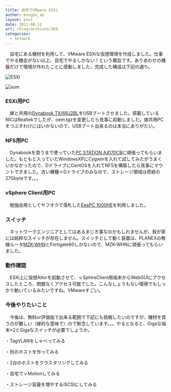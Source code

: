 ```yaml
---
title: 自宅でVMware ESXi
author: kongou_ae
layout: post
date: 2011-08-11
url: /blog/archives/360
categories:
  - network
---
```

　自宅にある機材を利用して、VMware ESXiな仮想環境を作成しました。仕事でやる機会がない以上、自宅でやるしかない！という趣旨です。ありあわせの機器だけで環境が作れたことに感動しました。完成した構成は下記の通り。

![ESXi][1]
  
![sum][2]

### ESXi用PC

　嫁と共用の<a href="http://dynabook.com/pc/catalog/dynabook/090702tx/index_j.htm" title="Dynabook TX/66JSBL" target="_blank">Dynabook TX/66J2BL</a>をUSBブートさせました。搭載しているNICはRealtekでしたが、oem.tgzを変更したら見事に起動しました。嫁共用PCをつぶすわけにはいかないので、USBブート出来るのは本当にありがたい。

### NFS用PC

　Dynabookを買うまで使っていた<a href="http://pc-support.jp.onkyo.com/upfile/HARDWARE/SPECSHEET/A4170CB-L5J_SPEC.htm" title="PC STATION A4170CB" target="_blank">PC STATION A4170CB</a>に頑張ってもらいました。もともと入っていたWindowsXPにCygwinを入れて試してみたがうまくいかなかったので、DドライブにCentOSを入れてNFSを構築したら見事にマウントできました。古い機種＋Dドライブのみなので、ストレージ領域は奇跡の27Gbyteです。。。

### vSphere Client用PC

　勉強会用としてヤフオクで落札した<a href="http://www.asus.co.jp/Eee/Eee_PC/Eee_PC_1000HE/" title="EeePC 1000HE" target="_blank">EeePC 1000HE</a>を利用しました。

### スイッチ

　ネットワークエンジニアとしてはあるまじき事なのかもしれませんが、我が家には純粋なスイッチが存在しません。スイッチとして動く装置は、PLANEXの無線ルータ<a href="http://www.planex.co.jp/product/router/mzk-wnh/" title="MZK-WHN" target="_blank">MZK-WHN</a>とFortigate60しかないので、MZK-WHNに頑張ってもらいました。

### 動作確認

　ESXi上に仮想Altorを起動させて、ｖSphireClient用端末からWebGUIにアクセスしたところ、問題なくアクセス可能でした。こんなしょうもない環境でもしっかり動いているみたいですね。VMwareすごい。

### 今後やりたいこと

　今後は、無料or評価版で出来る範囲で下記にも挑戦したいのですが、機材を買うのが難しい（嫁的な意味で）ので断念しています。。。やるとなると、Gigaな端末×2とGigaなスイッチが必要でしょうか。

・TagVLANをしゃべってみる
  
・別のホストを作ってみる
  
・2台のホストをクラスタリングしてみる
  
・自宅でｖMotionしてみる
  
・ストレージ容量を増やす＆iSCSIにしてみる

 [1]: http://aimless.jp/blog/images/homeESXi.png
 [2]: http://aimless.jp/blog/images/ESXisummary.png
